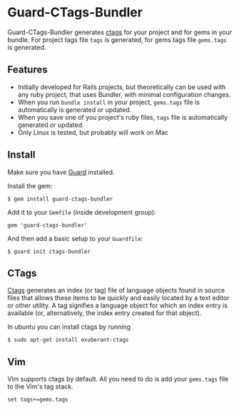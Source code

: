 Guard-CTags-Bundler
=

Guard-CTags-Bundler generates [ctags](http://ctags.sourceforge.net) for your project and for gems in your bundle. For project tags file `tags` is generated, for gems tags file `gems.tags` is generated.

Features
-

* Initially developed for Rails projects, but theoretically can be used with any ruby project, that uses Bundler, with minimal configuration changes.
* When you run `bundle install` in your project, `gems.tags` file is automatically is generated or updated.
* When you save one of you project's ruby files, `tags` file is automatically generated or updated.
* Only Linux is tested, but probably will work on Mac

## Install

Make sure you have [Guard](http://github.com/guard/guard) installed.

Install the gem:

    $ gem install guard-ctags-bundler

Add it to your `Gemfile` (inside development group):

    gem 'guard-ctags-bundler'

And then add a basic setup to your `Guardfile`:

    $ guard init ctags-bundler


## CTags

[Ctags](http://ctags.sourceforge.net) generates an index (or tag) file of language objects found in source files that allows these items to be quickly and easily located by a text editor or other utility. A tag signifies a language object for which an index entry is available (or, alternatively, the index entry created for that object). 

In ubuntu you can install ctags by running

    $ sudo apt-get install exuberant-ctags

## Vim

Vim supports ctags by default. All you need to do is add your `gems.tags` file to the Vim's tag stack.

    set tags+=gems.tags


